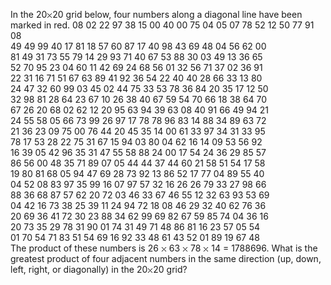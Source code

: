   In the 20<img src='images/symbol_times.gif' width='9' height='9' alt='&times;' border='0' style='vertical-align:middle;' />20 grid below, four numbers along a diagonal line have been marked in red.    08 02 22 97 38 15 00 40 00 75 04 05 07 78 52 12 50 77 91 08<br />  49 49 99 40 17 81 18 57 60 87 17 40 98 43 69 48 04 56 62 00<br />  81 49 31 73 55 79 14 29 93 71 40 67 53 88 30 03 49 13 36 65<br />  52 70 95 23 04 60 11 42 69 24 68 56 01 32 56 71 37 02 36 91<br />  22 31 16 71 51 67 63 89 41 92 36 54 22 40 40 28 66 33 13 80<br />  24 47 32 60 99 03 45 02 44 75 33 53 78 36 84 20 35 17 12 50<br />  32 98 81 28 64 23 67 10 26 38 40 67 59 54 70 66 18 38 64 70<br />  67 26 20 68 02 62 12 20 95 63 94 39 63 08 40 91 66 49 94 21<br />  24 55 58 05 66 73 99 26 97 17 78 78 96 83 14 88 34 89 63 72<br />  21 36 23 09 75 00 76 44 20 45 35 14 00 61 33 97 34 31 33 95<br />  78 17 53 28 22 75 31 67 15 94 03 80 04 62 16 14 09 53 56 92<br />  16 39 05 42 96 35 31 47 55 58 88 24 00 17 54 24 36 29 85 57<br />  86 56 00 48 35 71 89 07 05 44 44 37 44 60 21 58 51 54 17 58<br />  19 80 81 68 05 94 47 69 28 73 92 13 86 52 17 77 04 89 55 40<br />  04 52 08 83 97 35 99 16 07 97 57 32 16 26 26 79 33 27 98 66<br />  88 36 68 87 57 62 20 72 03 46 33 67 46 55 12 32 63 93 53 69<br />  04 42 16 73 38 25 39 11 24 94 72 18 08 46 29 32 40 62 76 36<br />  20 69 36 41 72 30 23 88 34 62 99 69 82 67 59 85 74 04 36 16<br />  20 73 35 29 78 31 90 01 74 31 49 71 48 86 81 16 23 57 05 54<br />  01 70 54 71 83 51 54 69 16 92 33 48 61 43 52 01 89 19 67 48<br />    The product of these numbers is 26 <img src='images/symbol_times.gif' width='9' height='9' alt='&times;' border='0' style='vertical-align:middle;' /> 63 <img src='images/symbol_times.gif' width='9' height='9' alt='&times;' border='0' style='vertical-align:middle;' /> 78 <img src='images/symbol_times.gif' width='9' height='9' alt='&times;' border='0' style='vertical-align:middle;' /> 14 = 1788696.  What is the greatest product of four adjacent numbers in the same direction (up, down, left, right, or diagonally) in the 20<img src='images/symbol_times.gif' width='9' height='9' alt='&times;' border='0' style='vertical-align:middle;' />20 grid?    